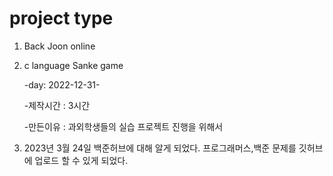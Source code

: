 # project type

1. Back Joon online 

2. c language Sanke game 

    -day: 2022-12-31- 
  
    -제작시간 : 3시간
  
    -만든이유 : 과외학생들의 실습 프로젝트 진행을 위해서

3. 2023년 3월 24일 백준허브에 대해 알게 되었다. 프로그래머스,백준 문제를 깃허브에 업로드 할 수 있게 되었다.
